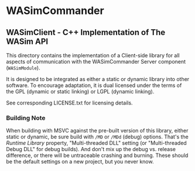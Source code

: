 
# WASimCommander
## WASimClient - C++ Implementation of The WASim API

This directory contains the implementation of a Client-side library for all aspects of communication with the WASimCommander Server component (`WASimModule`).

It is designed to be integrated as either a static or dynamic library into other software. 
To encourage adaptation, it is dual licensed under the terms of the GPL (dynamic or static linking) 
or LGPL (dynamic linking). 

See corresponding LICENSE.txt for licensing details.

### Building Note

When building with MSVC against the pre-built version of this library, either static or dynamic, be sure build with `/MD` or `/MDd` (debug) options.
That's the _Runtime Library_ property, "Multi-threaded DLL" setting (or "Multi-threaded Debug DLL" for debug builds). And don't mix up the debug
vs. release difference, or there will be untraceable crashing and burning. These should be the default settings on a new project, but you never know.
